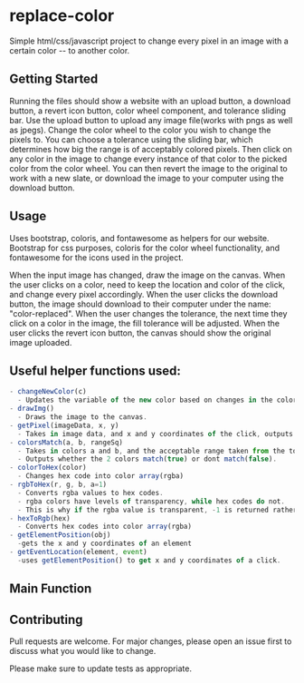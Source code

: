 # replace-color

Simple html/css/javascript project to change every pixel in an image with a certain color -- to another color.

## Getting Started

Running the files should show a website with an upload button, a download button, a revert icon button, color wheel component, and tolerance sliding bar. Use the upload button to upload any image file(works with pngs as well as jpegs). Change the color wheel to the color you wish to change the pixels to. You can choose a tolerance using the sliding bar, which determines how big the range is of acceptably colored pixels. Then click on any color in the image to change every instance of that color to the picked color from the color wheel. You can then revert the image to the original to work with a new slate, or download the image to your computer using the download button.

## Usage

Uses bootstrap, coloris, and fontawesome as helpers for our website. Bootstrap for css purposes, coloris for the color wheel functionality, and fontawesome for the icons used in the project.

When the input image has changed, draw the image on the canvas. 
When the user clicks on a color, need to keep the location and color of the click, and change every pixel accordingly.
When the user clicks the download button, the image should download to their computer under the name: "color-replaced". 
When the user changes the tolerance, the next time they click on a color in the image, the fill tolerance will be adjusted.
When the user clicks the revert icon button, the canvas should show the original image uploaded.

## Useful helper functions used: 
```javascript
- changeNewColor(c)
  - Updates the variable of the new color based on changes in the color wheel.
- drawImg()
  - Draws the image to the canvas.
- getPixel(imageData, x, y)
  - Takes in image data, and x and y coordinates of the click, outputs the color of the clicked pixel.
- colorsMatch(a, b, rangeSq)
  - Takes in colors a and b, and the acceptable range taken from the tolerance bar. 
  - Outputs whether the 2 colors match(true) or dont match(false).
- colorToHex(color)
  - Changes hex code into color array(rgba)
- rgbToHex(r, g, b, a=1)
  - Converts rgba values to hex codes.
  - rgba colors have levels of transparency, while hex codes do not. 
  - This is why if the rgba value is transparent, -1 is returned rather than a hex code.
- hexToRgb(hex)
  - Converts hex codes into color array(rgba)
- getElementPosition(obj)
  -gets the x and y coordinates of an element
- getEventLocation(element, event)
  -uses getElementPosition() to get x and y coordinates of a click.
```
## Main Function


## Contributing

Pull requests are welcome. For major changes, please open an issue first
to discuss what you would like to change.

Please make sure to update tests as appropriate.
